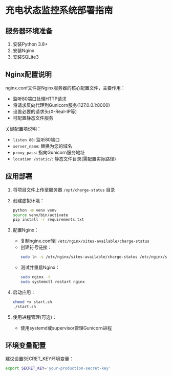 # 充电状态监控系统部署指南

## 服务器环境准备
1. 安装Python 3.8+
2. 安装Nginx
3. 安装SQLite3

## Nginx配置说明
nginx.conf文件是Nginx服务器的核心配置文件，主要作用：
- 监听80端口处理HTTP请求
- 将请求反向代理到Gunicorn服务(127.0.0.1:8000)
- 设置必要的请求头(X-Real-IP等)
- 可配置静态文件服务

关键配置项说明：
- `listen 80`: 监听80端口
- `server_name`: 替换为您的域名
- `proxy_pass`: 指向Gunicorn服务地址
- `location /static/`: 静态文件目录(需配置实际路径)

## 应用部署
1. 将项目文件上传至服务器 `/opt/charge-status` 目录
2. 创建虚拟环境：
   ```bash
   python -m venv venv
   source venv/bin/activate
   pip install -r requirements.txt
   ```

3. 配置Nginx：
   - 复制nginx.conf到 `/etc/nginx/sites-available/charge-status`
   - 创建符号链接：
     ```bash
     sudo ln -s /etc/nginx/sites-available/charge-status /etc/nginx/sites-enabled
     ```
   - 测试并重启Nginx：
     ```bash
     sudo nginx -t
     sudo systemctl restart nginx
     ```

4. 启动应用：
   ```bash
   chmod +x start.sh
   ./start.sh
   ```

5. 使用进程管理(可选)：
   - 使用systemd或supervisor管理Gunicorn进程

## 环境变量配置
建议设置SECRET_KEY环境变量：
```bash
export SECRET_KEY='your-production-secret-key'